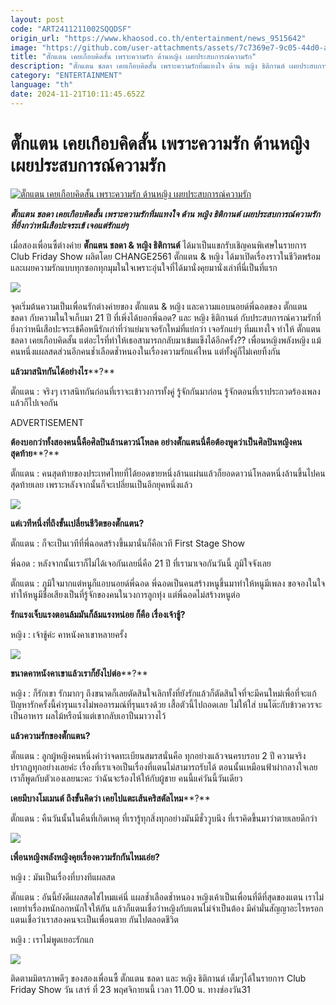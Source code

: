```yaml
---
layout: post
code: "ART2411211002SQQDSF"
origin_url: "https://www.khaosod.co.th/entertainment/news_9515642"
image: "https://github.com/user-attachments/assets/7c7369e7-9c05-44d0-ae03-1d1f5769296c"
title: "ตั๊กแตน เคยเกือบคิดสั้น เพราะความรัก ด้านหญิง เผยประสบการณ์ความรัก"
description: "ตั๊กแตน ชลดา เคยเกือบคิดสั้น เพราะความรักทิ่มแทงใจ ด้าน หญิง ธิติกานต์ เผยประสบการณ์ความรัก ที่ยิ่งกว่าหนีเสือปะจระเข้ เจอแต่รักแย่ๆ "
category: "ENTERTAINMENT"
language: "th"
date: 2024-11-21T10:11:45.652Z
---
```


# ตั๊กแตน เคยเกือบคิดสั้น เพราะความรัก ด้านหญิง เผยประสบการณ์ความรัก

[![ตั๊กแตน เคยเกือบคิดสั้น เพราะความรัก ด้านหญิง เผยประสบการณ์ความรัก](https://www.khaosod.co.th/wpapp/uploads/2024/11/ying1.jpg "ตั๊กแตน เคยเกือบคิดสั้น เพราะความรัก ด้านหญิง เผยประสบการณ์ความรัก")](https://www.khaosod.co.th/wpapp/uploads/2024/11/ying1.jpg)

_**ตั๊กแตน ชลดา เคยเกือบคิดสั้น เพราะความรักทิ่มแทงใจ ด้าน หญิง ธิติกานต์ เผยประสบการณ์ความรัก ที่ยิ่งกว่าหนีเสือปะจระเข้ เจอแต่รักแย่ๆ**_

เมื่อสองเพื่อนซี้ต่างค่าย **ตั๊กแตน ชลดา & หญิง ธิติกานต์** ได้มาเป็นแขกรับเชิญคนพิเศษในรายการ Club Friday Show ผลิตโดย CHANGE2561 ตั๊กแตน & หญิง ได้มาเปิดเรื่องราวในชีวิตพร้อมและเผยความรักแบบทุกซอกทุกมุมในใจเพราะอุ่นใจที่ได้มานั่งคุยมานั่งเล่าที่นี่เป็นที่แรก

[![](https://www.khaosod.co.th/wpapp/uploads/2024/11/ying4.jpg)](https://www.khaosod.co.th/wpapp/uploads/2024/11/ying4.jpg)

จุดเริ่มต้นความเป็นเพื่อนรักต่างค่ายของ ตั๊กแตน & หญิง และความแอบนอยด์พี่ฉอดของ ตั๊กแตน ชลดา กับความในใจเก็บมา 21 ปี ที่เพิ่งได้บอกพี่ฉอด? และ หญิง ธิติกานต์ กับประสบการณ์ความรักที่ยิ่งกว่าหนีเสือปะจระเข้คือหนีรักเก่าที่ว่าแย่มาเจอรักใหม่ที่แย่กว่า เจอรักแย่ๆ ทิ่มแทงใจ ทำให้ ตั๊กแตน ชลดา เคยเกือบคิดสั้น แต่อะไรที่ทำให้เธอสามารถกลับมาเข้มแข็งได้อีกครั้ง?? เพื่อนหญิงพลังหญิง แม้คนหนึ่งแผลสดส่วนอีกคนช้ำเลือดช้ำหนองในเรื่องความรักแค่ไหน แต่ทั้งคู่ก็ไม่เคยทิ้งกัน

**แล้วมาสนิทกันได้อย่างไร****?**

ตั๊กแตน : จริงๆ เราสนิทกันก่อนที่เราจะเข้าวงการทั้งคู่ รู้จักกันมาก่อน รู้จักตอนที่เราประกวดร้องเพลงแล้วก็ไปเจอกัน

ADVERTISEMENT

**ต้องบอกว่าทั้งสองคนนี้คือศิลปินล้านดาวน์โหลด อย่างตั๊กแตนนี่คือต้องพูดว่าเป็นศิลปินหญิงคนสุดท้าย****?**

ตั๊กแตน : คนสุดท้ายของประเทศไทยที่ได้ยอดขายหนึ่งล้านแผ่นแล้วก็ยอดดาวน์โหลดหนึ่งล้านขึ้นไปคนสุดท้ายเลย เพราะหลังจากนั้นก็จะเปลี่ยนเป็นอีกยุคหนึ่งแล้ว

[![](https://www.khaosod.co.th/wpapp/uploads/2024/11/ying7.jpg)](https://www.khaosod.co.th/wpapp/uploads/2024/11/ying7.jpg)

**แต่เวทีหนึ่งที่ถึงขั้นเปลี่ยนชีวิตของตั๊กแตน?**

ตั๊กแตน : ก็จะเป็นเวทีที่พี่ฉอดสร้างขึ้นมานั่นก็คือเวที First Stage Show

พี่ฉอด : หลังจากนั้นเราก็ไม่ได้เจอกันเลยนี่คือ 21 ปี ที่เรามาเจอกันวันนี้ ภูมิใจจังเลย

ตั๊กแตน : ภูมิใจมากแต่หนูก็แอบนอยด์พี่ฉอด พี่ฉอดเป็นคนสร้างหนูขึ้นมาทำให้หนูมีเพลง ขอจองในใจ ทำให้หนูมีชื่อเสียงเป็นที่รู้จักของคนในวงการลูกทุ่ง แต่พี่ฉอดไม่สร้างหนูต่อ

**รักแรงเจ็บแรงตอนล้มมันก็ล้มแรงหน่อย ก็คือ เรื่องเจ้าชู้?**

หญิง : เจ้าชู้ค่ะ คาหนังคาเขาหลายครั้ง

[![](https://www.khaosod.co.th/wpapp/uploads/2024/11/ying3.jpg)](https://www.khaosod.co.th/wpapp/uploads/2024/11/ying3.jpg)

**ขนาดคาหนังคาเขาแล้วเราก็ยังไปต่อ****?**

หญิง : ก็รักเขา รักมากๆ ถึงขนาดก็เลยตัดสินใจเลิกทั้งที่ยังรักแล้วก็ตัดสินใจที่จะมีคนใหม่เพื่อที่จะแก้ปัญหารักครั้งนี้คำรุนแรงไม่พออารมณ์ที่รุนแรงด้วย เสื้อตัวนี้ไปถอดเลย ไม่ให้ใส่ บนโต๊ะกับข้าวควรจะเป็นอาหาร ผลไม้หรือน้ำแต่เขากลับเอาปืนมาวางไว้

**แล้วความรักของตั๊กแตน?**

ตั๊กแตน : ลูกผู้หญิงคนหนึ่งคำว่าจดทะเบียนสมรสนั่นคือ ทุกอย่างแล้วจนครบรอบ 2 ปี ความจริงปรากฏทุกอย่างเลยค่ะ เรื่องที่เราเจอเป็นเรื่องที่แตนไม่สามารถรับได้ ตอนนั้นเหมือนฟ้าผ่ากลางใจเลย เราก็พูดกับตัวเองเลยนะคะ ว่าฉันจะร้องไห้ให้กับผู้ชาย คนนี้แค่วันนี้วันเดียว

**เคยมีบางโมเมนต์ ถึงขั้นคิดว่า เคยไปแตะเส้นคริสตัลไหม****?**

ตั๊กแตน : คืนวันนั้นในคืนที่เกิดเหตุ ที่เรารู้ทุกสิ่งทุกอย่างมันมีชั่ววูบนึง ที่เราคิดขึ้นมาว่าตายเลยดีกว่า

[![](https://www.khaosod.co.th/wpapp/uploads/2024/11/ying6.jpg)](https://www.khaosod.co.th/wpapp/uploads/2024/11/ying6.jpg)

**เพื่อนหญิงพลังหญิงคุยเรื่องความรักกันไหมเอ่ย?**

หญิง : มันเป็นเรื่องที่บางทีแผลสด

ตั๊กแตน : อันนี้ยังดีแผลสดใช่ไหมแค่นี่ แผลช้ำเลือดช้ำหนอง หญิงเค้าเป็นเพื่อนที่ดีที่สุดของแตน เราไม่เคยทำเรื่องหนักอกหนักใจให้กัน แล้วก็แตนเชื่อว่าหญิงกับแตนไม่จำเป็นต้อง มีคำมั่นสัญญาอะไรหรอก แตนเชื่อว่าเราสองคนจะเป็นเพื่อนตาย กันไปตลอดชีวิต

หญิง : เราไม่พูดเยอะรักแก

[![](https://www.khaosod.co.th/wpapp/uploads/2024/11/ying8.jpg)](https://www.khaosod.co.th/wpapp/uploads/2024/11/ying8.jpg)

ติดตามมิตรภาพดีๆ ของสองเพื่อนซี้ ตั๊กแตน ชลดา และ หญิง ธิติกานต์ เต็มๆได้ในรายการ Club Friday Show วัน เสาร์ ที่ 23 พฤศจิกายนนี้ เวลา 11.00 น. ทางช่องวัน31